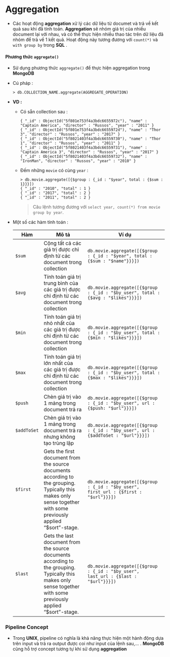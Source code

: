 # Aggregation
- Các hoạt động **aggregation** xử lý các dữ liệu từ documet và trả về kết quả sau khi đã tính toán. **Aggregation** sẽ nhóm giá trị của nhiều document lại với nhau, và có thể thực hiện nhiều thao tác trên dữ liệu đã nhóm để trả về 1 kết quả. Hoạt động này tương đương với `count(*)` và `with group by` trong **SQL** .
#### **Phương thức `aggregate()`**
- Sử dụng phương thức `aggregate()` để thực hiện aggregation trong **MongoDB**
- Cú pháp :
    ```
    > db.COLLECTION_NAME.aggregate(AGGREGATE_OPERATION)
    ```
- **VD :**
    - Có sẵn collection sau :
        ```
        { "_id" : ObjectId("5f801e753f4a3bdc6655972c"), "name" : "Captain America", "director" : "Russos", "year" : "2011" }
        { "_id" : ObjectId("5f801e753f4a3bdc6655972d"), "name" : "Thor 3", "director" : "Russos", "year" : "2017" }
        { "_id" : ObjectId("5f8021403f4a3bdc66559730"), "name" : "Thor 1", "director" : "Russos", "year" : "2011" }
        { "_id" : ObjectId("5f8021403f4a3bdc66559731"), "name" : "Captain America 3", "director" : "Russos", "year" : "2017" }
        { "_id" : ObjectId("5f8021403f4a3bdc66559732"), "name" : "IronMan", "director" : "Russos", "year" : "2010" }
        ```
    - Đếm những `movie` có cùng `year` :
        ```
        > db.movie.aggregate([{$group : {_id : "$year", total : {$sum : 1}}}])
        { "_id" : "2010", "total" : 1 }
        { "_id" : "2017", "total" : 2 }
        { "_id" : "2011", "total" : 2 }
        ```
        > Câu lệnh tương đương với `select year, count(*) from movie group by year`.
- Một số các hàm tính toán :

    | Hàm | Mô tả | Ví dụ |
    |-----|-------|-------|
    | `$sum` | Cộng tất cả các giá trị được chỉ định từ các document trong collection | `db.movie.aggregate([{$group : {_id : "$year", total : {$sum : "$name"}}}])` |
    | `$avg` | Tính toán giá trị trung bình của các giá trị được chỉ định từ các document trong collection | `db.movie.aggregate([{$group : {_id : "$by_user", total : {$avg : "$likes"}}}])` |
    | `$min` | Tính toán giá trị nhỏ nhất của các giá trị được chỉ định từ các document trong collection | `db.movie.aggregate([{$group : {_id : "$by_user", total : {$min : "$likes"}}}])` |
    | `$max` | Tính toán giá trị lớn nhất của các giá trị được chỉ định từ các document trong collection | `db.movie.aggregate([{$group : {_id : "$by_user", total : {$max : "$likes"}}}])` |
    | `$push` | Chèn giá trị vào 1 mảng trong document trả ra | `db.movie.aggregate([{$group : {_id : "$by_user", url : {$push: "$url"}}}])` |
    | `$addToSet` | Chèn giá trị vào 1 mảng trong document trả ra nhưng không tạo trùng lặp | `db.movie.aggregate([{$group : {_id : "$by_user", url : {$addToSet : "$url"}}}])` |
    | `$first` | Gets the first document from the source documents according to the grouping. Typically this makes only sense together with some previously applied “$sort”-stage. | `db.movie.aggregate([{$group : {_id : "$by_user", first_url : {$first : "$url"}}}])` |
    | `$last` | Gets the last document from the source documents according to the grouping. Typically this makes only sense together with some previously applied “$sort”-stage. | `db.movie.aggregate([{$group : {_id : "$by_user", last_url : {$last : "$url"}}}])` |
### **Pipeline Concept**
- Trong **UNIX**, pipeline có nghĩa là khả năng thực hiện một hành động dựa trên input và trả ra output được coi như input của lệnh sau,... . **MongoDB** cũng hỗ trợ concept tương tự khi sử dụng **aggregation**
